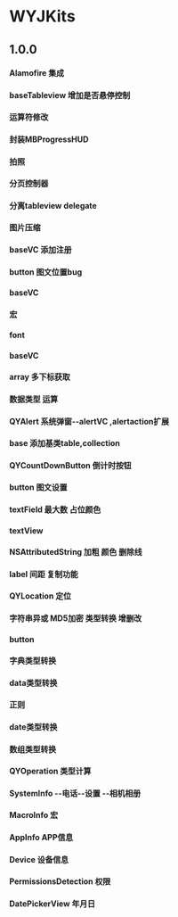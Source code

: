 # WYJKits


## 1.0.0
#### Alamofire 集成
#### baseTableview    增加是否悬停控制
#### 运算符修改
#### 封装MBProgressHUD
#### 拍照
#### 分页控制器
#### 分离tableview delegate
#### 图片压缩
#### baseVC  添加注册
#### button 图文位置bug   
#### baseVC 
#### 宏
####  font
#### baseVC
#### array                                      多下标获取
####  数据类型   运算
####  QYAlert                                  系统弹窗--alertVC ,alertaction扩展
####  base                                      添加基类table,collection
####  QYCountDownButton           倒计时按钮
####  button                                   图文设置
####  textField                                最大数     占位颜色
####  textView
####  NSAttributedString               加粗   颜色  删除线
####  label                                      间距    复制功能
####  QYLocation                          定位
####  字符串异或                           MD5加密  类型转换   增删改
####  button
####  字典类型转换
####  data类型转换
####  正则
####  date类型转换
####  数组类型转换
####  QYOperation                         类型计算
#### SystemInfo    --电话--设置 --相机相册
#### MacroInfo              宏
#### AppInfo              APP信息
#### Device 设备信息
#### PermissionsDetection    权限
#### DatePickerView          年月日

